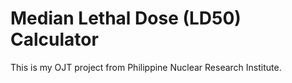 
# Median Lethal Dose (LD50) Calculator

This is my OJT project from Philippine Nuclear Research Institute.



